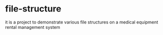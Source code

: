 # file-structure
it is a project to demonstrate various file structures on a medical equipment rental management system

